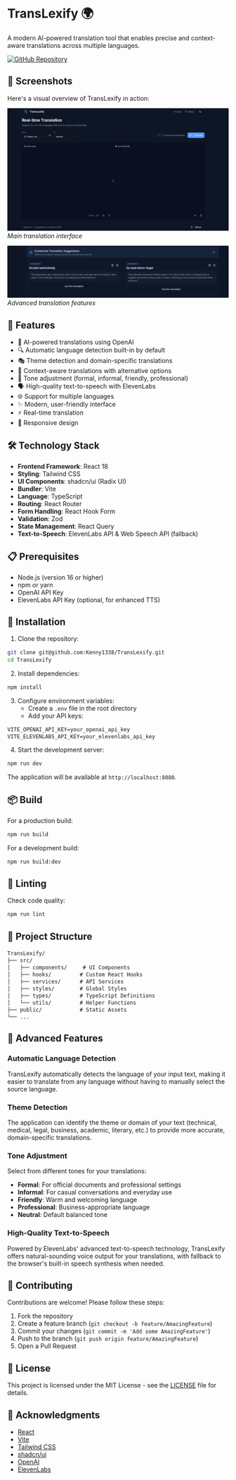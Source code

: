 # TransLexify 🌍

A modern AI-powered translation tool that enables precise and context-aware translations across multiple languages.

[![GitHub Repository](https://img.shields.io/badge/GitHub-Repository-black?style=for-the-badge&logo=github)](https://github.com/Kenny1338/TransLexify)

## 📸 Screenshots

Here's a visual overview of TransLexify in action:

![TransLexify Screenshot 1](screenshots/pic1.png)
*Main translation interface*

![TransLexify Screenshot 2](screenshots/pic2.png)
*Advanced translation features*

## 🚀 Features

- 🤖 AI-powered translations using OpenAI
- 🔍 Automatic language detection built-in by default
- 🎭 Theme detection and domain-specific translations
- 🎯 Context-aware translations with alternative options
- 🎨 Tone adjustment (formal, informal, friendly, professional)
- 🗣️ High-quality text-to-speech with ElevenLabs
- 🌐 Support for multiple languages
- ✨ Modern, user-friendly interface
- ⚡ Real-time translation
- 📱 Responsive design

## 🛠️ Technology Stack

- **Frontend Framework**: React 18
- **Styling**: Tailwind CSS
- **UI Components**: shadcn/ui (Radix UI)
- **Bundler**: Vite
- **Language**: TypeScript
- **Routing**: React Router
- **Form Handling**: React Hook Form
- **Validation**: Zod
- **State Management**: React Query
- **Text-to-Speech**: ElevenLabs API & Web Speech API (fallback)

## 📋 Prerequisites

- Node.js (version 16 or higher)
- npm or yarn
- OpenAI API Key
- ElevenLabs API Key (optional, for enhanced TTS)

## 🚀 Installation

1. Clone the repository:
```bash
git clone git@github.com:Kenny1338/TransLexify.git
cd TransLexify
```

2. Install dependencies:
```bash
npm install
```

3. Configure environment variables:
   - Create a `.env` file in the root directory
   - Add your API keys:
```env
VITE_OPENAI_API_KEY=your_openai_api_key
VITE_ELEVENLABS_API_KEY=your_elevenlabs_api_key
```

4. Start the development server:
```bash
npm run dev
```

The application will be available at `http://localhost:8080`.

## 📦 Build

For a production build:
```bash
npm run build
```

For a development build:
```bash
npm run build:dev
```

## 🧪 Linting

Check code quality:
```bash
npm run lint
```

## 📁 Project Structure

```
TransLexify/
├── src/
│   ├── components/     # UI Components
│   ├── hooks/         # Custom React Hooks
│   ├── services/      # API Services
│   ├── styles/        # Global Styles
│   ├── types/         # TypeScript Definitions
│   └── utils/         # Helper Functions
├── public/            # Static Assets
└── ...
```

## 🌟 Advanced Features

### Automatic Language Detection
TransLexify automatically detects the language of your input text, making it easier to translate from any language without having to manually select the source language.

### Theme Detection
The application can identify the theme or domain of your text (technical, medical, legal, business, academic, literary, etc.) to provide more accurate, domain-specific translations.

### Tone Adjustment
Select from different tones for your translations:
- **Formal**: For official documents and professional settings
- **Informal**: For casual conversations and everyday use
- **Friendly**: Warm and welcoming language
- **Professional**: Business-appropriate language
- **Neutral**: Default balanced tone

### High-Quality Text-to-Speech
Powered by ElevenLabs' advanced text-to-speech technology, TransLexify offers natural-sounding voice output for your translations, with fallback to the browser's built-in speech synthesis when needed.

## 🤝 Contributing

Contributions are welcome! Please follow these steps:

1. Fork the repository
2. Create a feature branch (`git checkout -b feature/AmazingFeature`)
3. Commit your changes (`git commit -m 'Add some AmazingFeature'`)
4. Push to the branch (`git push origin feature/AmazingFeature`)
5. Open a Pull Request

## 📝 License

This project is licensed under the MIT License - see the [LICENSE](LICENSE) file for details.

## 🙏 Acknowledgments

- [React](https://reactjs.org/)
- [Vite](https://vitejs.dev/)
- [Tailwind CSS](https://tailwindcss.com/)
- [shadcn/ui](https://ui.shadcn.com/)
- [OpenAI](https://openai.com/)
- [ElevenLabs](https://elevenlabs.io/)